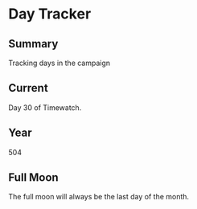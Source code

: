 # Day Tracker

## Summary

Tracking days in the campaign


## Current

Day 30 of Timewatch. 


## Year

504 


## Full Moon

The full moon will always be the last day of the month. 




